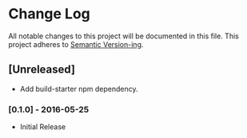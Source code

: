 # Change Log
All notable changes to this project will be documented in this file.
This project adheres to [Semantic Version-ing](http://semver.org/).

## [Unreleased]
- Add build-starter npm dependency.

### [0.1.0] - 2016-05-25
- Initial Release